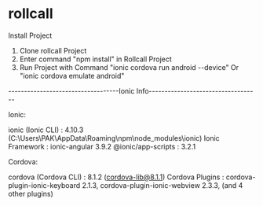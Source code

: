 # rollcall
Install Project
1. Clone rollcall Project
2. Enter command "npm install" in Rollcall Project
3. Run Project with Command "ionic cordova run android --device" Or "ionic cordova emulate android"

-----------------------------------Ionic Info-----------------------------------

Ionic:

   ionic (Ionic CLI)  : 4.10.3 (C:\Users\PAK\AppData\Roaming\npm\node_modules\ionic)
   Ionic Framework    : ionic-angular 3.9.2
   @ionic/app-scripts : 3.2.1

Cordova:

   cordova (Cordova CLI) : 8.1.2 (cordova-lib@8.1.1)
   Cordova Plugins       : cordova-plugin-ionic-keyboard 2.1.3, cordova-plugin-ionic-webview 2.3.3, (and 4 other plugins)
